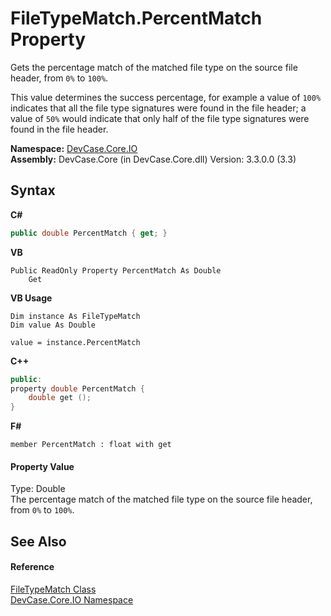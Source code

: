 # FileTypeMatch.PercentMatch Property 
 

Gets the percentage match of the matched file type on the source file header, from `0%` to `100%`. 

 This value determines the success percentage, for example a value of `100%` indicates that all the file type signatures were found in the file header; a value of `50%` would indicate that only half of the file type signatures were found in the file header.

**Namespace:**&nbsp;<a href="N_DevCase_Core_IO">DevCase.Core.IO</a><br />**Assembly:**&nbsp;DevCase.Core (in DevCase.Core.dll) Version: 3.3.0.0 (3.3)

## Syntax

**C#**<br />
``` C#
public double PercentMatch { get; }
```

**VB**<br />
``` VB
Public ReadOnly Property PercentMatch As Double
	Get
```

**VB Usage**<br />
``` VB Usage
Dim instance As FileTypeMatch
Dim value As Double

value = instance.PercentMatch

```

**C++**<br />
``` C++
public:
property double PercentMatch {
	double get ();
}
```

**F#**<br />
``` F#
member PercentMatch : float with get

```


#### Property Value
Type: Double<br />The percentage match of the matched file type on the source file header, from `0%` to `100%`.

## See Also


#### Reference
<a href="T_DevCase_Core_IO_FileTypeMatch">FileTypeMatch Class</a><br /><a href="N_DevCase_Core_IO">DevCase.Core.IO Namespace</a><br />